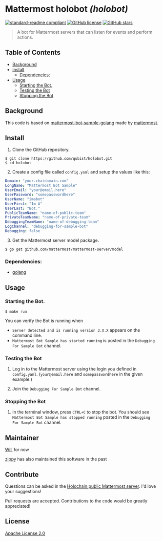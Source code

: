 # Mattermost holobot _(holobot)_

[![standard-readme compliant](https://img.shields.io/badge/readme%20style-standard-brightgreen.svg?style=flat)](https://github.com/RichardLitt/standard-readme)
[![GitHub license](https://img.shields.io/github/license/qubist/holobot.svg)](https://github.com/qubist/holobot/blob/master/LICENSE.txt)
[![GitHub stars](https://img.shields.io/github/stars/qubist/holobot.svg)](https://github.com/qubist/holobot/stargazers)

>  A bot for Mattermost servers that can listen for events and perform actions.

## Table of Contents

<!-- TOC depthFrom:2 depthTo:6 withLinks:1 updateOnSave:0 orderedList:0 -->

- [Background](#background)
- [Install](#install)
	- [Dependencies:](#dependencies)
- [Usage](#usage)
	- [Starting the Bot.](#starting-the-bot)
	- [Testing the Bot](#testing-the-bot)
	- [Stopping the Bot](#stopping-the-bot)

<!-- /TOC -->

## Background

This code is based on [mattermost-bot-sample-golang](https://github.com/mattermost/mattermost-bot-sample-golang) made by [mattermost](https://github.com/mattermost).

## Install

1. Clone the GitHub repository.
```
$ git clone https://github.com/qubist/holobot.git
$ cd holobot
```

2. Create a config file called `config.yaml` and setup the values like this:
```yaml
Domain: "your.chatdomain.com"
LongName: "Mattermost Bot Sample"
UserEmail: "your@email.here"
UserPassword: "somepasswordhere"
UserName: "imabot"
UserFirst: "Im A"
UserLast: "Bot."
PublicTeamName: "name-of-public-team"
PrivateTeamName: "name-of-private-team"
DebuggingTeamName: "name-of-debugging-team"
LogChannel: "debugging-for-sample-bot"
Debugging: false
```

3. Get the Mattermost server model package.
```
$ go get github.com/mattermost/mattermost-server/model
```

### Dependencies:
* [golang](https://golang.org/)

## Usage

### Starting the Bot.
```
$ make run
```
You can verify the Bot is running when
  - `Server detected and is running version 3.X.X` appears on the command line.
  - `Mattermost Bot Sample has started running` is posted in the `Debugging For Sample Bot` channel.

### Testing the Bot
1. Log in to the Mattermost server using the login you defined in `config.yaml`. (`your@email.here` and `somepasswordhere` in the given example.)

2. Join the `Debugging For Sample Bot` channel.

### Stopping the Bot
1. In the terminal window, press `CTRL+C` to stop the bot. You should see `Mattermost Bot Sample has stopped running` posted in the `Debugging For Sample Bot` channel.

## Maintainer
[Will](https://github.com/qubist/) for now

[zippy](https://github.com/zippy/) has also maintained this software in the past

## Contribute
Questions can be asked in the [Holochain public Mattermost server](https://chat.holochain.net). I'd love your suggestions!

Pull requests are accepted. Contributions to the code would be greatly appreciated!

## License

[Apache License 2.0](/LICENSE.txt)
